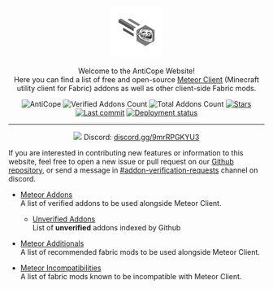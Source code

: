 <p align="center">
  <img src="./resources/icon.png" alt="logo" width="20%"/>
</p>
<p align="center">
  Welcome to the AntiCope Website! <br />
  Here you can find a list of free and open-source <a href="https://meteorclient.com/">Meteor Client</a> (Minecraft utility client for Fabric) addons as well as other client-side Fabric mods.
</p>
<div align="center">
  <img src="https://img.shields.io/badge/Anti-Cope!-orange" alt="AntiCope">
  <img src="https://img.shields.io/badge/Verified%20Addons-17-blue" alt="Verified Addons Count">
  <img src="https://img.shields.io/badge/Total%20Addons-70-blueviolet" alt="Total Addons Count">
  <a href="https://github.com/AntiCope/anticope.ml/"><img src="https://img.shields.io/github/stars/AntiCope/anticope.ml?color=%23a17f1a&&label=Stars&logo=github" alt="Stars"></a>
  <a href="https://github.com/AntiCope/anticope.ml/"><img src="https://img.shields.io/github/last-commit/AntiCope/anticope.ml?label=Last%20Commit&logo=git" alt="Last commit"></a>
  <a href="https://anticope.ml/"><img src="https://img.shields.io/github/deployments/AntiCope/anticope.ml/github-pages?label=Pages&logo=github" alt="Deployment status"></a>
</div>
<p> </p>


<hr />

<div align="center">
   
  <img src="https://user-images.githubusercontent.com/18114966/156883971-ef020185-32ab-412a-9d1e-64e61668aa5e.png" width="24px"> Discord: [discord.gg/9mrRPGKYU3](https://discord.gg/9mrRPGKYU3)
  
</div>

If you are interested in contributing new features or information to this website, feel free to open a new issue or pull request on our [Github repository](https://github.com/AntiCope/anticope.ml/), or send a message in [#addon-verification-requests](https://discord.gg/9mrRPGKYU3) channel on discord.

- [Meteor Addons](pages/MeteorAddons.md)<br>
A list of verified addons to be used alongside Meteor Client.

  -  [Unverified Addons](pages/addons/UnverifiedAddons.md)<br>
List of **unverified** addons indexed by Github

- [Meteor Additionals](pages/MeteorAdditionals.md)<br>
A list of recommended fabric mods to be used alongside Meteor Client.

- [Meteor Incompatibilities](pages/Incompatibilities.md)<br>
A list of fabric mods known to be incompatible with Meteor Client.
